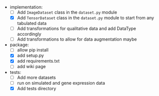* implementation:  
    * [ ] Add `ImageDataset` class in the `dataset.py` module
    * [x] Add `TensorDataset` class in the `dataset.py` module to start from any tabulated data  
    * [ ] Add transformations for qualitative data and add DataType accordingly  
    * [ ] Add transformations to allow for data augmentation maybe 
* package:  
    * [ ] allow pip install  
    * [x] add setup.py
    * [x] add requirements.txt
    * [ ] add wiki page

* tests:
    * [ ] Add more datasets 
    * [ ] run on simulated and gene expression data 
    * [x] Add tests directory